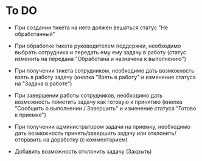 # To DO

* При создании тикета на него должен вешаться статус "Не обработанный"

* При обработке тикета руководителем поддержки, необходимо выбрать сотрудника и передать ему ему задачу в работу (статус изменить на передана "Обработана и назначена к выполнению")

* При получении тикета сотрудником, необходимо дать возможность взять в работу задачу (кнопка "Взять в работу" и изменение статуса на "Задача в работе")

*  При завершении работы сотрудников, необходимо дать возможность пометить задачу как готовую к принятию (кнопка "Сообщить о выполнении / Завершить" и изменение статуса "Готово к приемке")

* При получении администратором задачи на приемку, необходимо дать возможность принять/завершить задачу или отклонить/отправить на доработку (с комментарием)

* Добавить возможность отклонить задачу (Закрыть)
